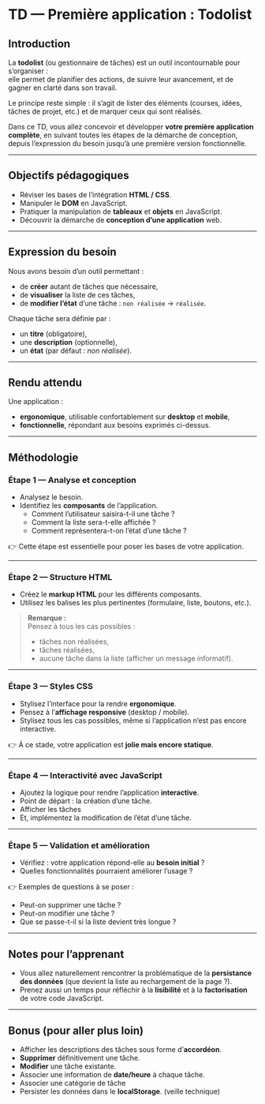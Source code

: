 # TD — Première application : Todolist

## Introduction

La **todolist** (ou gestionnaire de tâches) est un outil incontournable pour s’organiser :  
elle permet de planifier des actions, de suivre leur avancement, et de gagner en clarté dans son travail.  

Le principe reste simple : il s’agit de lister des éléments (courses, idées, tâches de projet, etc.) et de marquer ceux qui sont réalisés.  

Dans ce TD, vous allez concevoir et développer **votre première application complète**, en suivant toutes les étapes de la démarche de conception, depuis l’expression du besoin jusqu’à une première version fonctionnelle.

---

## Objectifs pédagogiques

- Réviser les bases de l’intégration **HTML / CSS**.  
- Manipuler le **DOM** en JavaScript.  
- Pratiquer la manipulation de **tableaux** et **objets** en JavaScript.  
- Découvrir la démarche de **conception d’une application** web.  

---

## Expression du besoin

Nous avons besoin d’un outil permettant :

- de **créer** autant de tâches que nécessaire,  
- de **visualiser** la liste de ces tâches,  
- de **modifier l’état** d’une tâche : `non réalisée` → `réalisée`.  

Chaque tâche sera définie par :  

- un **titre** (obligatoire),  
- une **description** (optionnelle),  
- un **état** (par défaut : *non réalisée*).  

---

## Rendu attendu

Une application :  

- **ergonomique**, utilisable confortablement sur **desktop** et **mobile**,  
- **fonctionnelle**, répondant aux besoins exprimés ci-dessus.  

---

## Méthodologie

### Étape 1 — Analyse et conception

- Analysez le besoin.  
- Identifiez les **composants** de l’application.  
  - Comment l’utilisateur saisira-t-il une tâche ?  
  - Comment la liste sera-t-elle affichée ?  
  - Comment représentera-t-on l’état d’une tâche ?  

👉 Cette étape est essentielle pour poser les bases de votre application.

---

### Étape 2 — Structure HTML

- Créez le **markup HTML** pour les différents composants.  
- Utilisez les balises les plus pertinentes (formulaire, liste, boutons, etc.).  

> **Remarque :**  
> Pensez à tous les cas possibles :  
> - tâches non réalisées,  
> - tâches réalisées,  
> - aucune tâche dans la liste (afficher un message informatif).

---

### Étape 3 — Styles CSS

- Stylisez l’interface pour la rendre **ergonomique**.  
- Pensez à l’**affichage responsive** (desktop / mobile).  
- Stylisez tous les cas possibles, même si l’application n’est pas encore interactive.  

👉 À ce stade, votre application est **jolie mais encore statique**.

---

### Étape 4 — Interactivité avec JavaScript

- Ajoutez la logique pour rendre l’application **interactive**.  
- Point de départ : la création d’une tâche.  
- Afficher les tâches
- Et, implémentez la modification de l’état d’une tâche.  

---

### Étape 5 — Validation et amélioration

- Vérifiez : votre application répond-elle au **besoin initial** ?  
- Quelles fonctionnalités pourraient améliorer l’usage ?  

👉 Exemples de questions à se poser :  
- Peut-on supprimer une tâche ?  
- Peut-on modifier une tâche ?  
- Que se passe-t-il si la liste devient très longue ?

---

## Notes pour l’apprenant

- Vous allez naturellement rencontrer la problématique de la **persistance des données** (que devient la liste au rechargement de la page ?).  
- Prenez aussi un temps pour réfléchir à la **lisibilité** et à la **factorisation** de votre code JavaScript.  

---

## Bonus (pour aller plus loin)

- Afficher les descriptions des tâches sous forme d’**accordéon**.  
- **Supprimer** définitivement une tâche.  
- **Modifier** une tâche existante.  
- Associer une information de **date/heure** à chaque tâche.  
- Associer une catégorie de tâche
- Persister les données dans le **localStorage**.  (veille technique)
